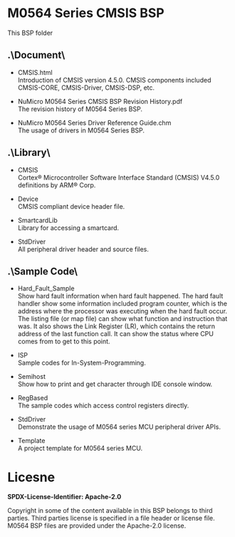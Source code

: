 # M0564 Series CMSIS BSP

This BSP folder

## .\Document\


- CMSIS.html<br>
	Introduction of CMSIS version 4.5.0. CMSIS components included CMSIS-CORE, CMSIS-Driver, CMSIS-DSP, etc.

- NuMicro M0564 Series CMSIS BSP Revision History.pdf<br>
	The revision history of M0564 Series BSP.

- NuMicro M0564 Series Driver Reference Guide.chm<br>
	The usage of drivers in M0564 Series BSP.

## .\Library\


- CMSIS<br>
	Cortex® Microcontroller Software Interface Standard (CMSIS) V4.5.0 definitions by ARM® Corp.

- Device<br>
	CMSIS compliant device header file.

- SmartcardLib<br>
	Library for accessing a smartcard.

- StdDriver<br>
	All peripheral driver header and source files.

## .\Sample Code\


- Hard\_Fault\_Sample<br>
	Show hard fault information when hard fault happened. The hard fault handler show some information included program counter, which is the address where the processor was executing when the hard fault occur. The listing file (or map file) can show what function and instruction that was. It also shows the Link Register (LR), which contains the return address of the last function call. It can show the status where CPU comes from to get to this point.

- ISP<br>
	Sample codes for In-System-Programming.

- Semihost<br>
	Show how to print and get character through IDE console window.

- RegBased<br>
	The sample codes which access control registers directly.

- StdDriver<br>
	Demonstrate the usage of M0564 series MCU peripheral driver APIs.

- Template<br>
	A project template for M0564 series MCU.


# Licesne

**SPDX-License-Identifier: Apache-2.0**

Copyright in some of the content available in this BSP belongs to third parties.
Third parties license is specified in a file header or license file.
M0564 BSP files are provided under the Apache-2.0 license.


